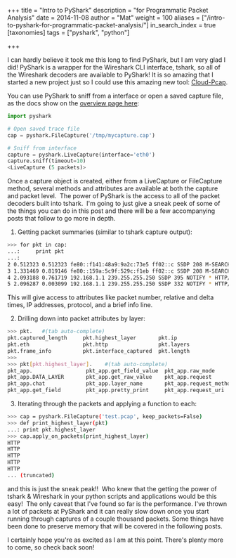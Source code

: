 +++
title = "Intro to PyShark"
description = "for Programmatic Packet Analysis"
date = 2014-11-08
author = "Mat"
weight = 100
aliases = ["/intro-to-pyshark-for-programmatic-packet-analysis/"]
in_search_index = true
[taxonomies]
tags = ["pyshark", "python"]

+++

I can hardly believe it took me this long to find PyShark, but I am very glad I did! PyShark is a wrapper for the Wireshark CLI interface, tshark, so all of the Wireshark decoders are available to PyShark! It is so amazing that I started a new project just so I could use this amazing new tool: <a title="Cloud-Pcap" href="https://github.com/thepacketgeek/cloud-pcap" target="_blank">Cloud-Pcap</a>.

You can use PyShark to sniff from a interface or open a saved capture file, as the docs show on the <a title="PyShark" href="http://kiminewt.github.io/pyshark/" target="_blank">overview page here</a>:

```python
import pyshark

# Open saved trace file 
cap = pyshark.FileCapture('/tmp/mycapture.cap')

# Sniff from interface
capture = pyshark.LiveCapture(interface='eth0')
capture.sniff(timeout=10)
<LiveCapture (5 packets)>
```

<!-- more -->

Once a capture object is created, either from a LiveCapture or FileCapture method, several methods and attributes are available at both the capture and packet level.  The power of PyShark is the access to all of the packet decoders built into tshark.  I'm going to just give a sneak peek of some of the things you can do in this post and there will be a few accompanying posts that follow to go more in depth.

1. Getting packet summaries (similar to tshark capture output):

```sh
>>> for pkt in cap:
...:     print pkt
...:
2 0.512323 0.512323 fe80::f141:48a9:9a2c:73e5 ff02::c SSDP 208 M-SEARCH * HTTP/
3 1.331469 0.819146 fe80::159a:5c9f:529c:f1eb ff02::c SSDP 208 M-SEARCH * HTTP/
4 2.093188 0.761719 192.168.1.1 239.255.255.250 SSDP 395 NOTIFY * HTTP/1.  0x0000 (0)
5 2.096287 0.003099 192.168.1.1 239.255.255.250 SSDP 332 NOTIFY * HTTP/1.  0x0000 (0)
```

This will give access to attributes like packet number, relative and delta times, IP addresses, protocol, and a brief info line.

2. Drilling down into packet attributes by layer:

```sh
>>> pkt.   #(tab auto-complete)
pkt.captured_length     pkt.highest_layer       pkt.ip                  pkt.pretty_print        pkt.transport_layer
pkt.eth                 pkt.http                pkt.layers              pkt.sniff_time          pkt.udp
pkt.frame_info          pkt.interface_captured  pkt.length              pkt.sniff_timestamp
>>>
>>> pkt[pkt.highest_layer].    #(tab auto-complete)
pkt_app.                 pkt_app.get_field_value  pkt_app.raw_mode         pkt_app.request_version
pkt_app.DATA_LAYER       pkt_app.get_raw_value    pkt_app.request
pkt_app.chat             pkt_app.layer_name       pkt_app.request_method
pkt_app.get_field        pkt_app.pretty_print     pkt_app.request_uri
```

3. Iterating through the packets and applying a function to each:

```sh
>>> cap = pyshark.FileCapture('test.pcap', keep_packets=False)
>>> def print_highest_layer(pkt)
...: print pkt.highest_layer
>>> cap.apply_on_packets(print_highest_layer)
HTTP
HTTP
HTTP
HTTP
HTTP
... (truncated)
```

and this is just the sneak peak!!  Who knew that the getting the power of tshark & Wireshark in your python scripts and applications would be this easy!  The only caveat that I've found so far is the performance. I've thrown a lot of packets at PyShark and it can really slow down once you start running through captures of a couple thousand packets. Some things have been done to preserve memory that will be covered in the following posts.

I certainly hope you're as excited as I am at this point. There's plenty more to come, so check back soon!